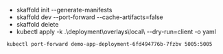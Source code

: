 * skaffold init --generate-manifests
* skaffold dev --port-forward --cache-artifacts=false
* skaffold delete
* kubectl apply -k .\deployment\overlays\local\ --dry-run=client -o yaml

`kubectl port-forward demo-app-deployment-6fd494776b-7fzbv 5005:5005`

